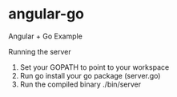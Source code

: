 # angular-go
Angular + Go Example

Running the server
1. Set your GOPATH to point to your workspace
2. Run go install your go package (server.go)
3. Run the compiled binary ./bin/server

